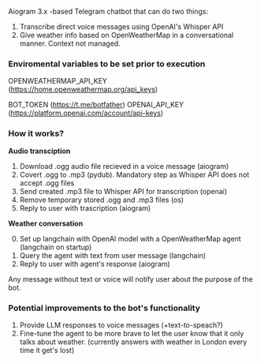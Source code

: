 Aiogram 3.x -based Telegram chatbot that can do two things:
1. Transcribe direct voice messages using OpenAI's Whisper API
2. Give weather info based on OpenWeatherMap in a conversational manner. Context not managed.

### Enviromental variables to be set prior to execution
OPENWEATHERMAP_API_KEY (https://home.openweathermap.org/api_keys)

BOT_TOKEN (https://t.me/botfather)
OPENAI_API_KEY (https://platform.openai.com/account/api-keys)


### How it works?
**Audio transciption**

1. Download .ogg audio file recieved in a voice message (aiogram)
2. Covert .ogg to .mp3 (pydub). Mandatory step as Whisper API does not accept .ogg files
3. Send created .mp3 file to Whisper API for transcription (openai)
4. Remove temporary stored .ogg and .mp3 files (os)
5. Reply to user with trascription (aiogram)



**Weather conversation**

0. Set up langchain with OpenAI model with a OpenWeatherMap agent (langchain on startup)
1. Query the agent with text from user message (langchain)
2. Reply to user with agent's response (aiogram)

Any message without text or voice will notify user about the purpose of the bot.



### Potential improvements to the bot's functionality
1. Provide LLM responses to voice messages (+text-to-speach?)
2. Fine-tune the agent to be more brave to let the user know that it only talks about weather. (currently answers with weather in London every time it get's lost)
